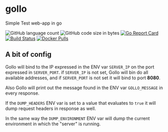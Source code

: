 # gollo
Simple Test web-app in go

![GitHub language count](https://img.shields.io/github/languages/count/thorsager/gollo)
![GitHub code size in bytes](https://img.shields.io/github/languages/code-size/thorsager/gollo)
[![Go Report Card](https://goreportcard.com/badge/github.com/thorsager/gollo)](https://goreportcard.com/report/github.com/thorsager/gollo)
[![Build Status](https://travis-ci.com/thorsager/gollo.svg?branch=master)](https://travis-ci.com/thorsager/gollo)
[![Docker Pulls](https://img.shields.io/docker/pulls/thorsager/gollo)](https://hub.docker.com/r/thorsager/gollo)

## A bit of config
Gollo will bind to the IP expressed in the ENV var `SERVER_IP` on the port expressed in `SERVER_PORT`. if `SERVER_IP` is
not set, Gollo will bin do all available addresses, and if `SERVER_PORT` is not set it will bind to port **8080**.

Also Gollo will print out the message found in the ENV var `GOLLO_MESSAGE` in every response.

If the `DUMP_HEADERS` ENV var is set to a value that evaluates to `true` it will dump request headers
in response as well.

In the same way the `DUMP_ENVIRONMENT` ENV var will dump the current environment in which the "server" is
running.

